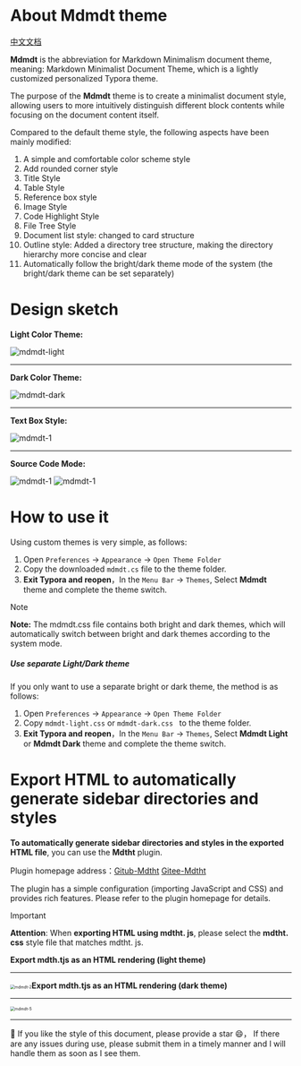 # About Mdmdt theme

[中文文档](./readme.md)

**Mdmdt** is the abbreviation for Markdown Minimalism document theme, meaning: Markdown Minimalist Document Theme, which is a lightly customized personalized Typora theme.

The purpose of the **Mdmdt** theme is to create a minimalist document style, allowing users to more intuitively distinguish different block contents while focusing on the document content itself.

Compared to the default theme style, the following aspects have been mainly modified:
1. A simple and comfortable color scheme style
2. Add rounded corner style
3. Title Style
4. Table Style
5. Reference box style
6. Image Style
7. Code Highlight Style
8. File Tree Style
9. Document list style: changed to card structure
10. Outline style: Added a directory tree structure, making the directory hierarchy more concise and clear
11. Automatically follow the bright/dark theme mode of the system (the bright/dark theme can be set separately)

# Design sketch

**Light Color Theme:**

![mdmdt-light](./img/mdmdt-light.png)

---

**Dark Color Theme:**

![mdmdt-dark](./img/mdmdt-dark.png)

---

**Text Box Style:**

![mdmdt-1](./img/mdmdt-1.png)

---

**Source Code Mode:**

![mdmdt-1](./img/mdmdt-3.png)
![mdmdt-1](./img/mdmdt-4.png)

# How to use it

Using custom themes is very simple, as follows:

1. Open `Preferences` -> `Appearance` -> `Open Theme Folder`
2. Copy the downloaded `mdmdt.cs`  file to the theme folder.
3. **Exit Typora and reopen**，In the `Menu Bar` -> `Themes`, Select **Mdmdt** theme and complete the theme switch.

> [!NOTE]
> **Note:** The mdmdt.css file contains both bright and dark themes, which will automatically switch between bright and dark themes according to the system mode.

##### Use separate Light/Dark theme

If you only want to use a separate bright or dark theme, the method is as follows:
1. Open `Preferences` -> `Appearance` -> `Open Theme Folder`
2. Copy `mdmdt-light.css` or `mdmdt-dark.css ` to the theme folder.
3. **Exit Typora and reopen**，In the `Menu Bar` -> `Themes`, Select **Mdmdt Light** or **Mdmdt Dark** theme and complete the theme switch.

# Export HTML to automatically generate sidebar directories and styles

**To automatically generate sidebar directories and styles in the exported HTML file**, you can use the **Mdtht** plugin.

Plugin homepage address：[Gitub-Mdtht](https://github.com/cayxc/Mdmdt)   [Gitee-Mdtht](https://gitee.com/cayxc/mdtht)

The plugin has a simple configuration (importing JavaScript and CSS) and provides rich features. Please refer to the plugin homepage for details.
> [!IMPORTANT]
>
> **Attention**: When **exporting HTML using  mdtht. js**, please select the **mdtht. css** style file that matches mdtht. js.

**Export mdth.tjs as an HTML rendering (light theme)**

---

<img src="./img/mdmdt-2.png" alt="mdmdt-2" style="zoom:50%;" />**Export mdth.tjs as an HTML rendering (dark theme)**

---

<img src="./img/mdmdt-5.png" alt="mdmdt-5" style="zoom:50%;" />

---

🐳 If you like the style of this document, please provide a star 😄， If there are any issues during use, please submit them in a timely manner and I will handle them as soon as I see them.

